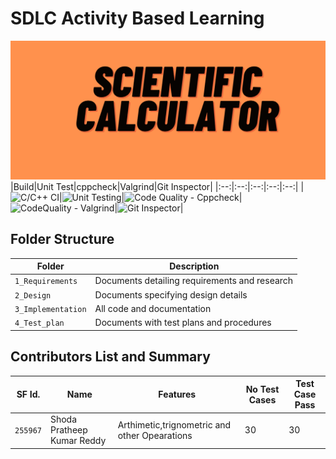 # SDLC Activity Based Learning
![Poster](https://github.com/ShodaPratheepKumarReddy/stepin255967/blob/main/1_Requirements/Poster.png)
|Build|Unit Test|cppcheck|Valgrind|Git Inspector|
|:--:|:--:|:--:|:--:|:--:|
|![C/C++ CI](https://github.com/ShodaPratheepKumarReddy/stepin255967/actions/workflows/c-build.yml/badge.svg)|![Unit Testing](https://github.com/ShodaPratheepKumarReddy/stepin255967/actions/workflows/unit-test.yml/badge.svg)|![Code Quality - Cppcheck](https://github.com/ShodaPratheepKumarReddy/stepin255967/actions/workflows/cppcheck.yml/badge.svg)|![CodeQuality - Valgrind](https://github.com/ShodaPratheepKumarReddy/stepin255967/actions/workflows/Valgrind.yml/badge.svg)|![Git Inspector](https://github.com/ShodaPratheepKumarReddy/stepin255967/actions/workflows/gitinspector.yml/badge.svg)|
## Folder Structure
|Folder             | Description |
|-------------------| -----------------------------------------|
| `1_Requirements`   | Documents detailing requirements and research|
| `2_Design`         | Documents specifying design details|
| `3_Implementation` | All code and documentation|
| `4_Test_plan`      | Documents with test plans and procedures|
## Contributors List and Summary
|SF Id. |  Name   |    Features    |No Test Cases|Test Case Pass|
|-------|---------|----------------|-------------|--------------|
|`255967` | Shoda Pratheep Kumar Reddy | Arthimetic,trignometric and other Opearations |  30   |  30 |

